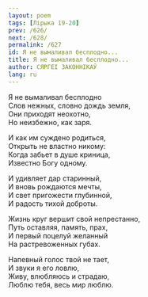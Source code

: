 ```yaml
---
layout: poem
tags: [Лірыка 19-20]
prev: /626/
next: /628/
permalink: /627
id: Я не вымаливал бесплодно...
title: Я не вымаливал бесплодно...
author: СЯРГЕІ ЗАКОННІКАЎ
lang: ru
---
```



Я не вымаливал бесплодно  
Слов нежных, словно дождь земля,  
Они приходят неохотно,  
Но неизбежно, как заря.  

И как им суждено родиться,  
Открыть не властно никому:  
Когда забьет в душе криница,  
Известно Богу одному.  

И удивляет дар старинный,  
И вновь рождаются мечты,  
И свет пригожести глубинной,  
И радость тихой доброты.  

Жизнь круг вершит свой непрестанно,  
Путь оставляя, память, прах,  
И первый поцелуй желанный  
На растревоженных губах.  

Напевный голос твой не тает,  
И звуки я его ловлю,  
Живу, влюбляюсь и страдаю,  
Люблю тебя, весь мир люблю.  
